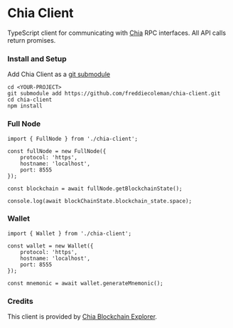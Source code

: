 # Chia Client

TypeScript client for communicating with [Chia](https://www.chia.net/) RPC interfaces. All API calls return promises.

### Install and Setup
Add Chia Client as a [git submodule](https://www.atlassian.com/git/tutorials/git-submodule)
```
cd <YOUR-PROJECT>
git submodule add https://github.com/freddiecoleman/chia-client.git
cd chia-client
npm install
```

### Full Node

```
import { FullNode } from './chia-client';

const fullNode = new FullNode({
    protocol: 'https',
    hostname: 'localhost',
    port: 8555
});

const blockchain = await fullNode.getBlockchainState();

console.log(await blockChainState.blockchain_state.space);
```

### Wallet

```
import { Wallet } from './chia-client';

const wallet = new Wallet({
    protocol: 'https',
    hostname: 'localhost',
    port: 8555
});

const mnemonic = await wallet.generateMnemonic();
```

### Credits

This client is provided by [Chia Blockchain Explorer](https://www.chiaexplorer.com).
